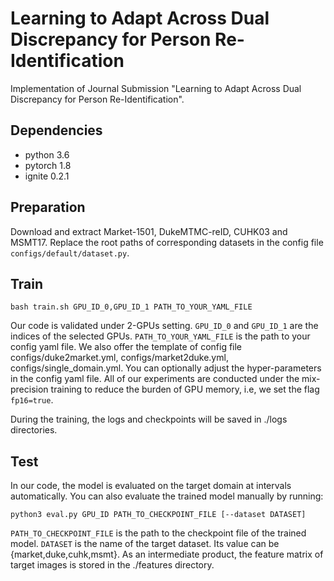 # Learning to Adapt Across Dual Discrepancy for Person Re-Identification
Implementation of Journal Submission "Learning to Adapt Across Dual Discrepancy for Person Re-Identification".

## Dependencies
* python 3.6
* pytorch 1.8
* ignite 0.2.1

## Preparation

Download and extract Market-1501, DukeMTMC-reID, CUHK03 and MSMT17.
Replace the root paths of corresponding datasets in the config file `configs/default/dataset.py`.


## Train

```shell
bash train.sh GPU_ID_0,GPU_ID_1 PATH_TO_YOUR_YAML_FILE
```

Our code is validated under 2-GPUs setting. 
`GPU_ID_0` and `GPU_ID_1` are the indices of the selected GPUs. 
`PATH_TO_YOUR_YAML_FILE` is the path to your config yaml file. 
We also offer the template of config file configs/duke2market.yml, configs/market2duke.yml, configs/single_domain.yml. 
You can optionally adjust the hyper-parameters in the config yaml file. 
All of our experiments are conducted under the mix-precision training to reduce the burden of GPU memory, i.e, we set the flag `fp16=true`.

During the training, the logs and checkpoints will be saved in ./logs directories.

## Test

In our code, the model is evaluated on the target domain at intervals automatically. 
You can also evaluate the trained model manually by running:

```shell
python3 eval.py GPU_ID PATH_TO_CHECKPOINT_FILE [--dataset DATASET]
```

`PATH_TO_CHECKPOINT_FILE` is the path to the checkpoint file of the trained model. 
`DATASET` is the name of the target dataset. 
Its value can be {market,duke,cuhk,msmt}. 
As an intermediate product, the feature matrix of target images is stored in the ./features directory.









